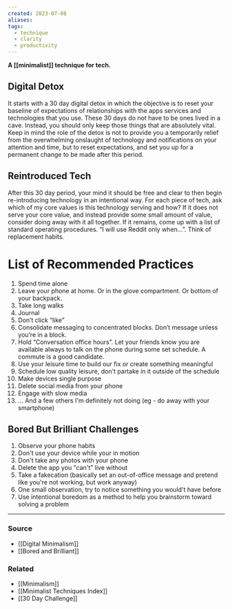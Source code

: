 ```yaml
---
created: 2023-07-08
aliases: 
tags:
  - technique
  - clarity
  - productivity
---
```

**A [[minimalist]] technique for tech.**

## Digital Detox

It starts with a 30 day digital detox in which the objective is to reset your baseline of expectations of relationships with the apps services and technologies that you use.   These 30 days do not have to be ones lived in a cave. Instead, you should only keep those things that are absolutely vital.  Keep in mind the role of the detox is not to provide you a temporarily relief from the overwhelming onslaught of technology and notifications on your attention and time, but to reset expectations, and set you up for a permanent change to be made after this period. 

## Reintroduced Tech

After this 30 day period, your mind it should be free and clear to then begin re-introducing technology in an intentional way. For each piece of tech, ask which of my core values is this technology serving and how? If it does not serve your core value, and instead provide some small amount of value, consider doing away with it all together. If it remains, come up with a list of standard operating procedures. “I will use Reddit only when...”. Think of replacement habits.

# List of Recommended Practices

1. Spend time alone
2. Leave your phone at home. Or in the glove compartment. Or bottom of your backpack. 
3. Take long walks
4. Journal
5. Don’t click “like”
6. Consolidate messaging to concentrated blocks. Don’t message unless you’re in a block. 
7. Hold “Conversation office hours”. Let your friends know you are available always to talk on the phone during some set schedule. A commute is a good candidate.
8. Use your leisure time to build our fix or create something meaningful
9. Schedule low quality leisure, don't partake in it outside of the schedule
10. Make devices single purpose
11. Delete social media from your phone
12. Engage with slow media
13. ... And a few others I'm definitely not doing (eg - do away with your smartphone)

## Bored But Brilliant Challenges

1. Observe your phone habits
2. Don't use your device while your in motion
3. Don't take any photos with your phone
4. Delete the app you "can't" live without
5. Take a fakecation (basically set an out-of-office message and pretend like you're not working, but work anyway)
6. One small observation, try to notice something you would't have before
7. Use intentional boredom as a method to help you brainstorm toward solving a problem

****
### Source
- [[Digital Minimalism]]
- [[Bored and Brilliant]]

### Related
- [[Minimalism]]
- [[Minimalist Techniques Index]]
- [[30 Day Challenge]]